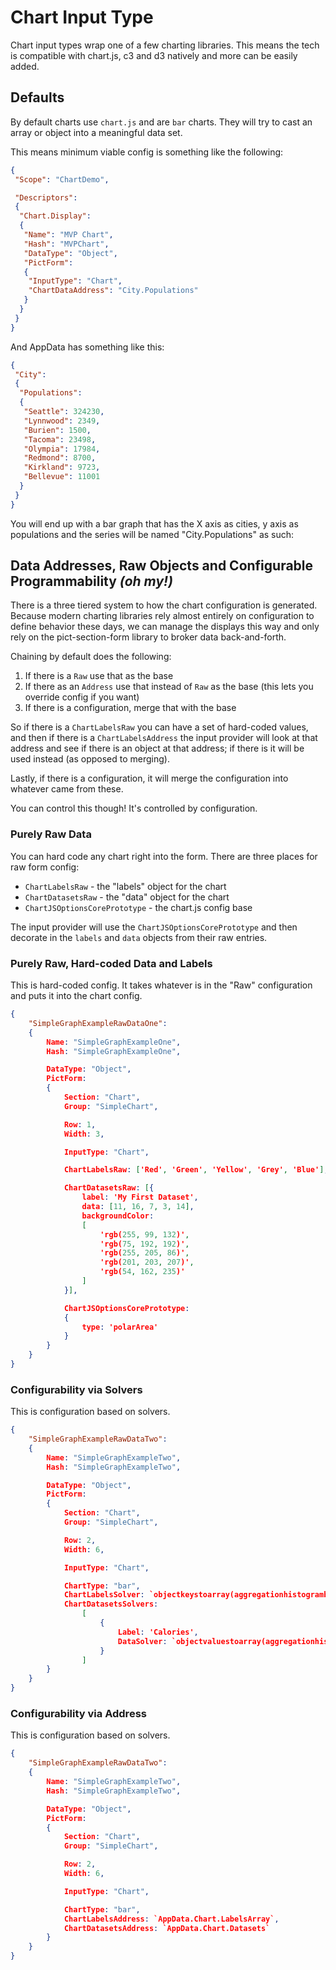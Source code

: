 # Chart Input Type

Chart input types wrap one of a few charting libraries.  This means the tech is
compatible with chart.js, c3 and d3 natively and more can be easily added.

## Defaults

By default charts use `chart.js` and are `bar` charts.  They will try to cast
an array or object into a meaningful data set.

This means minimum viable config is something like the following:

```json
{
 "Scope": "ChartDemo",

 "Descriptors":
 {
  "Chart.Display":
  {
   "Name": "MVP Chart",
   "Hash": "MVPChart",
   "DataType": "Object",
   "PictForm":
   {
    "InputType": "Chart",
    "ChartDataAddress": "City.Populations"
   }
  }
 }
}
```

And AppData has something like this:

```json
{
 "City":
 {
  "Populations":
  {
   "Seattle": 324230,
   "Lynnwood": 2349,
   "Burien": 1500,
   "Tacoma": 23498,
   "Olympia": 17984,
   "Redmond": 8700,
   "Kirkland": 9723,
   "Bellevue": 11001
  }
 }
}
```

You will end up with a bar graph that has the X axis as cities, y axis as
populations and the series will be named "City.Populations" as such:



## Data Addresses, Raw Objects and Configurable Programmability _(oh my!)_

There is a three tiered system to how the chart configuration is generated.
Because modern charting libraries rely almost entirely on configuration to
define behavior these days, we can manage the displays this way and only
rely on the pict-section-form library to broker data back-and-forth.

Chaining by default does the following:

1. If there is a `Raw` use that as the base
2. If there as an `Address` use that instead of `Raw` as the base (this lets you override config if you want)
3. If there is a configuration, merge that with the base

So if there is a `ChartLabelsRaw` you can have a set of hard-coded values, and
then if there is a `ChartLabelsAddress` the input provider will look at that
address and see if there is an object at that address; if there is it will be
used instead (as opposed to merging).

Lastly, if there is a configuration,  it will merge the configuration into
whatever came from these.

You can control this though!  It's controlled by configuration.



### Purely Raw Data

You can hard code any chart right into the form.  There are three places
for raw form config:

* `ChartLabelsRaw` - the "labels" object for the chart
* `ChartDatasetsRaw` - the "data" object for the chart
* `ChartJSOptionsCorePrototype` - the chart.js config base

The input provider will use the `ChartJSOptionsCorePrototype` and then
decorate in the `labels` and `data` objects from their raw entries.


### Purely Raw, Hard-coded Data and Labels

This is hard-coded config.  It takes whatever is in the "Raw" configuration and
puts it into the chart config.

```json
{
	"SimpleGraphExampleRawDataOne":
	{
		Name: "SimpleGraphExampleOne",
		Hash: "SimpleGraphExampleOne",

		DataType: "Object",
		PictForm:
		{
			Section: "Chart",
			Group: "SimpleChart",

			Row: 1,
			Width: 3,

			InputType: "Chart",

			ChartLabelsRaw: ['Red', 'Green', 'Yellow', 'Grey', 'Blue'],

			ChartDatasetsRaw: [{
				label: 'My First Dataset',
				data: [11, 16, 7, 3, 14],
				backgroundColor: 
				[
					'rgb(255, 99, 132)',
					'rgb(75, 192, 192)',
					'rgb(255, 205, 86)',
					'rgb(201, 203, 207)',
					'rgb(54, 162, 235)'
				]
			}],

			ChartJSOptionsCorePrototype:
			{
				type: 'polarArea'
			}
		}
	}
}
```

### Configurability via Solvers

This is configuration based on solvers.

```json
{
	"SimpleGraphExampleRawDataTwo":
	{
		Name: "SimpleGraphExampleTwo",
		Hash: "SimpleGraphExampleTwo",

		DataType: "Object",
		PictForm:
		{
			Section: "Chart",
			Group: "SimpleChart",

			Row: 2,
			Width: 6,

			InputType: "Chart",

			ChartType: "bar",
			ChartLabelsSolver: `objectkeystoarray(aggregationhistogrambyobject(FruitGrid, "name", "nutritions.calories"))`,
			ChartDatasetsSolvers:
				[
					{
						Label: 'Calories',
						DataSolver: `objectvaluestoarray(aggregationhistogrambyobject(FruitGrid, "name", "nutritions.calories"))` 
					}
				]
		}
	}
}
```

### Configurability via Address

This is configuration based on solvers.

```json
{
	"SimpleGraphExampleRawDataTwo":
	{
		Name: "SimpleGraphExampleTwo",
		Hash: "SimpleGraphExampleTwo",

		DataType: "Object",
		PictForm:
		{
			Section: "Chart",
			Group: "SimpleChart",

			Row: 2,
			Width: 6,

			InputType: "Chart",

			ChartType: "bar",
			ChartLabelsAddress: `AppData.Chart.LabelsArray`,
			ChartDatasetsAddress: `AppData.Chart.Datasets`
		}
	}
}
```
